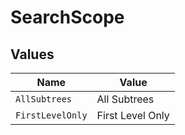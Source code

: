 # SearchScope


## Values

| Name             | Value            |
| ---------------- | ---------------- |
| `AllSubtrees`    | All Subtrees     |
| `FirstLevelOnly` | First Level Only |